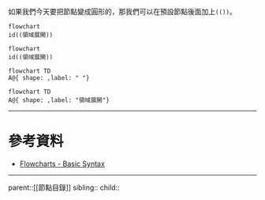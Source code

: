如果我們今天要把節點變成圓形的，那我們可以在預設節點後面加上`(())`。
```Mermaid
flowchart
id((領域展開))
```
```mermaid
flowchart
id((領域展開))
```
```mermaid
flowchart TD
A@{ shape: ,label: " "}
```
```mermaid
flowchart TD
A@{ shape: ,label: "領域展開"}
```
- - -
# 參考資料
- [Flowcharts - Basic Syntax](https://mermaid.js.org/syntax/flowchart.html)
- - -
parent::[[節點目錄]]
sibling::
child::